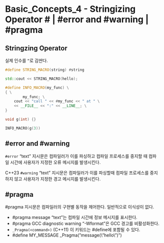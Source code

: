 # Basic_Concepts_4 - Stringizing Operator # | #error and #warning | #pragma

## Stringzing Operator #

실제 인수를 `“`로 감싼다.

```cpp
#define STRING_MACRO(string) #string

std::cout << STRING_MACRO(hello);
```

```cpp
#define INFO_MACRO(my_func) \
{ \
		my_func; \
    cout << "call " << #my_func << " at " \
    << __FILE__ << ":" << __LINE__; \
}

void g(int) {}

INFO_MACRO(g(3))
```

## #error and #warning

`#error` “text” 지시문은 컴파일러가 이를 파싱하고 컴파일 프로세스를 중지할 때 컴파일 시간에 사용자가 지정한 오류 메시지를 발생시킨다.

C++23 `#warning` “text” 지시문은 컴파일러가 이를 파싱할때 컴파일 프로세스를 중지하지 않고 사용자가 지정한 경고 메시지를 발생시킨다.

## #pragma

#pragma 지시문은 컴파일러의 구현별 동작을 제어한다. 일반적으로 이식성이 없다.

- #pragma message “text”는 컴파일 시간에 정보 메시지를 표시한다.
- #pragma GCC diagnostic warning “-Wformat”은 GCC 경고를 비활성화한다.
- `_Pragma(<command>)` (C++11) 이 키워드는 #define에 포함될 수 있다.
- #define MY_MESSAGE _Pragma(”message(\”hello\”)”)